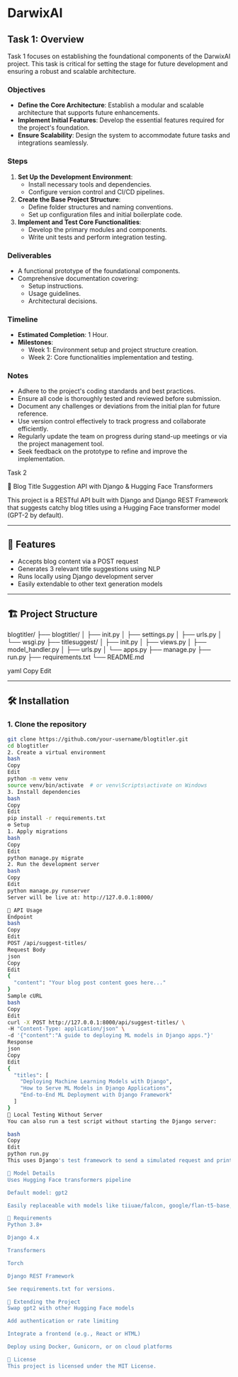 # DarwixAI
## Task 1: Overview

Task 1 focuses on establishing the foundational components of the DarwixAI project. This task is critical for setting the stage for future development and ensuring a robust and scalable architecture.

### Objectives
- **Define the Core Architecture**: Establish a modular and scalable architecture that supports future enhancements.
- **Implement Initial Features**: Develop the essential features required for the project's foundation.
- **Ensure Scalability**: Design the system to accommodate future tasks and integrations seamlessly.

### Steps
1. **Set Up the Development Environment**:
    - Install necessary tools and dependencies.
    - Configure version control and CI/CD pipelines.
2. **Create the Base Project Structure**:
    - Define folder structures and naming conventions.
    - Set up configuration files and initial boilerplate code.
3. **Implement and Test Core Functionalities**:
    - Develop the primary modules and components.
    - Write unit tests and perform integration testing.

### Deliverables
- A functional prototype of the foundational components.
- Comprehensive documentation covering:
  - Setup instructions.
  - Usage guidelines.
  - Architectural decisions.

### Timeline
- **Estimated Completion**: 1 Hour.
- **Milestones**:
  - Week 1: Environment setup and project structure creation.
  - Week 2: Core functionalities implementation and testing.

### Notes
- Adhere to the project's coding standards and best practices.
- Ensure all code is thoroughly tested and reviewed before submission.
- Document any challenges or deviations from the initial plan for future reference.
- Use version control effectively to track progress and collaborate efficiently.
- Regularly update the team on progress during stand-up meetings or via the project management tool.
- Seek feedback on the prototype to refine and improve the implementation.

Task 2

🧠 Blog Title Suggestion API with Django & Hugging Face Transformers

This project is a RESTful API built with Django and Django REST Framework that suggests catchy blog titles using a Hugging Face transformer model (GPT-2 by default).

---

## 🚀 Features

- Accepts blog content via a POST request
- Generates 3 relevant title suggestions using NLP
- Runs locally using Django development server
- Easily extendable to other text generation models

---

## 🏗️ Project Structure

blogtitler/ ├── blogtitler/ │ ├── init.py │ ├── settings.py │ ├── urls.py │ └── wsgi.py ├── titlesuggest/ │ ├── init.py │ ├── views.py │ ├── model_handler.py │ ├── urls.py │ └── apps.py ├── manage.py ├── run.py ├── requirements.txt └── README.md

yaml
Copy
Edit

---

## 🛠 Installation

### 1. Clone the repository

```bash
git clone https://github.com/your-username/blogtitler.git
cd blogtitler
2. Create a virtual environment
bash
Copy
Edit
python -m venv venv
source venv/bin/activate  # or venv\Scripts\activate on Windows
3. Install dependencies
bash
Copy
Edit
pip install -r requirements.txt
⚙️ Setup
1. Apply migrations
bash
Copy
Edit
python manage.py migrate
2. Run the development server
bash
Copy
Edit
python manage.py runserver
Server will be live at: http://127.0.0.1:8000/

🔁 API Usage
Endpoint
bash
Copy
Edit
POST /api/suggest-titles/
Request Body
json
Copy
Edit
{
  "content": "Your blog post content goes here..."
}
Sample cURL
bash
Copy
Edit
curl -X POST http://127.0.0.1:8000/api/suggest-titles/ \
-H "Content-Type: application/json" \
-d '{"content":"A guide to deploying ML models in Django apps."}'
Response
json
Copy
Edit
{
  "titles": [
    "Deploying Machine Learning Models with Django",
    "How to Serve ML Models in Django Applications",
    "End-to-End ML Deployment with Django Framework"
  ]
}
🧪 Local Testing Without Server
You can also run a test script without starting the Django server:

bash
Copy
Edit
python run.py
This uses Django's test framework to send a simulated request and prints the output directly in the console.

🧠 Model Details
Uses Hugging Face transformers pipeline

Default model: gpt2

Easily replaceable with models like tiiuae/falcon, google/flan-t5-base, etc.

📌 Requirements
Python 3.8+

Django 4.x

Transformers

Torch

Django REST Framework

See requirements.txt for versions.

🧰 Extending the Project
Swap gpt2 with other Hugging Face models

Add authentication or rate limiting

Integrate a frontend (e.g., React or HTML)

Deploy using Docker, Gunicorn, or on cloud platforms

📄 License
This project is licensed under the MIT License.
